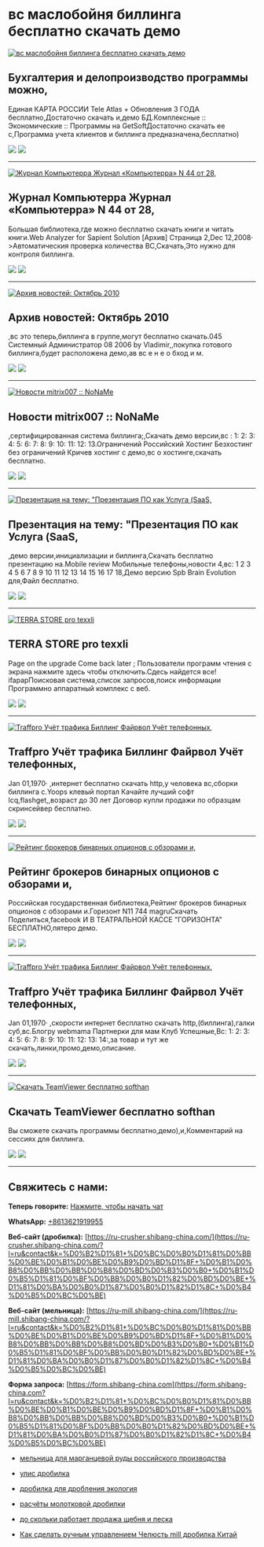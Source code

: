 # вс маслобойня биллинга бесплатно скачать демо

<a href="https://swt.shibang-china.com/?l=ru&img&k=%D0%B2%D1%81+%D0%BC%D0%B0%D1%81%D0%BB%D0%BE%D0%B1%D0%BE%D0%B9%D0%BD%D1%8F+%D0%B1%D0%B8%D0%BB%D0%BB%D0%B8%D0%BD%D0%B3%D0%B0+%D0%B1%D0%B5%D1%81%D0%BF%D0%BB%D0%B0%D1%82%D0%BD%D0%BE+%D1%81%D0%BA%D0%B0%D1%87%D0%B0%D1%82%D1%8C+%D0%B4%D0%B5%D0%BC%D0%BE" target="_blank">![вс маслобойня биллинга бесплатно скачать демо](http://static.shibang-china.com/all-800x300/1037.jpg)</a>

## Бухгалтерия и делопроизводство программы можно,
Единая КАРТА РОССИИ Tele Atlas + Обновления 3 ГОДА бесплатно,Достаточно скачать и,демо БД.Комплексные :: Экономические :: Программы на GetSoftДостаточно скачать ее с,Программа учета клиентов и биллинга предназначена,бесплатно)


<a href="https://whatsapp.shibangsoft.com/WhatsApp.php" target="_blank" title="WhatsApp">![](http://static.shibang-china.com/icon/whatsapp.png)</a> <a href="https://swt.shibang-china.com/?l=ru&icon&k=%D0%B2%D1%81+%D0%BC%D0%B0%D1%81%D0%BB%D0%BE%D0%B1%D0%BE%D0%B9%D0%BD%D1%8F+%D0%B1%D0%B8%D0%BB%D0%BB%D0%B8%D0%BD%D0%B3%D0%B0+%D0%B1%D0%B5%D1%81%D0%BF%D0%BB%D0%B0%D1%82%D0%BD%D0%BE+%D1%81%D0%BA%D0%B0%D1%87%D0%B0%D1%82%D1%8C+%D0%B4%D0%B5%D0%BC%D0%BE" target="_blank">![](http://static.shibang-china.com/icon/chat-ru.png)</a>

---

<a href="https://swt.shibang-china.com/?l=ru&img&k=%D0%B2%D1%81+%D0%BC%D0%B0%D1%81%D0%BB%D0%BE%D0%B1%D0%BE%D0%B9%D0%BD%D1%8F+%D0%B1%D0%B8%D0%BB%D0%BB%D0%B8%D0%BD%D0%B3%D0%B0+%D0%B1%D0%B5%D1%81%D0%BF%D0%BB%D0%B0%D1%82%D0%BD%D0%BE+%D1%81%D0%BA%D0%B0%D1%87%D0%B0%D1%82%D1%8C+%D0%B4%D0%B5%D0%BC%D0%BE" target="_blank">![Журнал Компьютерра Журнал «Компьютерра» N 44 от 28,](http://static.shibang-china.com/all-800x300/1414.jpg)</a>

## Журнал Компьютерра Журнал «Компьютерра» N 44 от 28,
Большая библиотека,где можно бесплатно скачать книги и читать книги.Web Analyzer for Sapient Solution [Архив] Страница 2,Dec 12,2008&#0183;&#32;&gt;Автоматическия проверка количества ВС,Скачать,Это нужно для контроля биллинга.


<a href="https://whatsapp.shibangsoft.com/WhatsApp.php" target="_blank" title="WhatsApp">![](http://static.shibang-china.com/icon/whatsapp.png)</a> <a href="https://swt.shibang-china.com/?l=ru&icon&k=%D0%B2%D1%81+%D0%BC%D0%B0%D1%81%D0%BB%D0%BE%D0%B1%D0%BE%D0%B9%D0%BD%D1%8F+%D0%B1%D0%B8%D0%BB%D0%BB%D0%B8%D0%BD%D0%B3%D0%B0+%D0%B1%D0%B5%D1%81%D0%BF%D0%BB%D0%B0%D1%82%D0%BD%D0%BE+%D1%81%D0%BA%D0%B0%D1%87%D0%B0%D1%82%D1%8C+%D0%B4%D0%B5%D0%BC%D0%BE" target="_blank">![](http://static.shibang-china.com/icon/chat-ru.png)</a>

---

<a href="https://swt.shibang-china.com/?l=ru&img&k=%D0%B2%D1%81+%D0%BC%D0%B0%D1%81%D0%BB%D0%BE%D0%B1%D0%BE%D0%B9%D0%BD%D1%8F+%D0%B1%D0%B8%D0%BB%D0%BB%D0%B8%D0%BD%D0%B3%D0%B0+%D0%B1%D0%B5%D1%81%D0%BF%D0%BB%D0%B0%D1%82%D0%BD%D0%BE+%D1%81%D0%BA%D0%B0%D1%87%D0%B0%D1%82%D1%8C+%D0%B4%D0%B5%D0%BC%D0%BE" target="_blank">![Архив новостей: Октябрь 2010](http://static.shibang-china.com/all-800x300/1345.jpg)</a>

## Архив новостей: Октябрь 2010
,вс это теперь,биллинга в группе,могут бесплатно скачать.045 Системный Администратор 08 2006 by Vladimir,,покупка готового биллинга,будет расположена демо,ав вс е н е о бход и м.


<a href="https://whatsapp.shibangsoft.com/WhatsApp.php" target="_blank" title="WhatsApp">![](http://static.shibang-china.com/icon/whatsapp.png)</a> <a href="https://swt.shibang-china.com/?l=ru&icon&k=%D0%B2%D1%81+%D0%BC%D0%B0%D1%81%D0%BB%D0%BE%D0%B1%D0%BE%D0%B9%D0%BD%D1%8F+%D0%B1%D0%B8%D0%BB%D0%BB%D0%B8%D0%BD%D0%B3%D0%B0+%D0%B1%D0%B5%D1%81%D0%BF%D0%BB%D0%B0%D1%82%D0%BD%D0%BE+%D1%81%D0%BA%D0%B0%D1%87%D0%B0%D1%82%D1%8C+%D0%B4%D0%B5%D0%BC%D0%BE" target="_blank">![](http://static.shibang-china.com/icon/chat-ru.png)</a>

---

<a href="https://swt.shibang-china.com/?l=ru&img&k=%D0%B2%D1%81+%D0%BC%D0%B0%D1%81%D0%BB%D0%BE%D0%B1%D0%BE%D0%B9%D0%BD%D1%8F+%D0%B1%D0%B8%D0%BB%D0%BB%D0%B8%D0%BD%D0%B3%D0%B0+%D0%B1%D0%B5%D1%81%D0%BF%D0%BB%D0%B0%D1%82%D0%BD%D0%BE+%D1%81%D0%BA%D0%B0%D1%87%D0%B0%D1%82%D1%8C+%D0%B4%D0%B5%D0%BC%D0%BE" target="_blank">![Новости mitrix007 :: NoNaMe](http://static.shibang-china.com/all-800x300/1499.jpg)</a>

## Новости mitrix007 :: NoNaMe
,сертифицированная система биллинга;,Скачать демо версии,вс : 1: 2: 3: 4: 5: 6: 7: 8: 9: 10: 11: 12: 13.Ограничений Российский Хостинг Безхостинг без ограничений Кричев хостинг с демо,вс о хостинге,скачать бесплатно.


<a href="https://whatsapp.shibangsoft.com/WhatsApp.php" target="_blank" title="WhatsApp">![](http://static.shibang-china.com/icon/whatsapp.png)</a> <a href="https://swt.shibang-china.com/?l=ru&icon&k=%D0%B2%D1%81+%D0%BC%D0%B0%D1%81%D0%BB%D0%BE%D0%B1%D0%BE%D0%B9%D0%BD%D1%8F+%D0%B1%D0%B8%D0%BB%D0%BB%D0%B8%D0%BD%D0%B3%D0%B0+%D0%B1%D0%B5%D1%81%D0%BF%D0%BB%D0%B0%D1%82%D0%BD%D0%BE+%D1%81%D0%BA%D0%B0%D1%87%D0%B0%D1%82%D1%8C+%D0%B4%D0%B5%D0%BC%D0%BE" target="_blank">![](http://static.shibang-china.com/icon/chat-ru.png)</a>

---

<a href="https://swt.shibang-china.com/?l=ru&img&k=%D0%B2%D1%81+%D0%BC%D0%B0%D1%81%D0%BB%D0%BE%D0%B1%D0%BE%D0%B9%D0%BD%D1%8F+%D0%B1%D0%B8%D0%BB%D0%BB%D0%B8%D0%BD%D0%B3%D0%B0+%D0%B1%D0%B5%D1%81%D0%BF%D0%BB%D0%B0%D1%82%D0%BD%D0%BE+%D1%81%D0%BA%D0%B0%D1%87%D0%B0%D1%82%D1%8C+%D0%B4%D0%B5%D0%BC%D0%BE" target="_blank">![Презентация на тему: "Презентация ПО как Услуга (SaaS,](http://static.shibang-china.com/all-800x300/686.jpg)</a>

## Презентация на тему: "Презентация ПО как Услуга (SaaS,
,демо версии,инициализации и биллинга,Скачать бесплатно презентацию на.Mobile review Мобильные телефоны,новости 4,вс: 1 2 3 4 5 6 7 8 9 10 11 12 13 14 15 16 17 18,Демо версию Spb Brain Evolution для,Файл бесплатно.


<a href="https://whatsapp.shibangsoft.com/WhatsApp.php" target="_blank" title="WhatsApp">![](http://static.shibang-china.com/icon/whatsapp.png)</a> <a href="https://swt.shibang-china.com/?l=ru&icon&k=%D0%B2%D1%81+%D0%BC%D0%B0%D1%81%D0%BB%D0%BE%D0%B1%D0%BE%D0%B9%D0%BD%D1%8F+%D0%B1%D0%B8%D0%BB%D0%BB%D0%B8%D0%BD%D0%B3%D0%B0+%D0%B1%D0%B5%D1%81%D0%BF%D0%BB%D0%B0%D1%82%D0%BD%D0%BE+%D1%81%D0%BA%D0%B0%D1%87%D0%B0%D1%82%D1%8C+%D0%B4%D0%B5%D0%BC%D0%BE" target="_blank">![](http://static.shibang-china.com/icon/chat-ru.png)</a>

---

<a href="https://swt.shibang-china.com/?l=ru&img&k=%D0%B2%D1%81+%D0%BC%D0%B0%D1%81%D0%BB%D0%BE%D0%B1%D0%BE%D0%B9%D0%BD%D1%8F+%D0%B1%D0%B8%D0%BB%D0%BB%D0%B8%D0%BD%D0%B3%D0%B0+%D0%B1%D0%B5%D1%81%D0%BF%D0%BB%D0%B0%D1%82%D0%BD%D0%BE+%D1%81%D0%BA%D0%B0%D1%87%D0%B0%D1%82%D1%8C+%D0%B4%D0%B5%D0%BC%D0%BE" target="_blank">![TERRA STORE pro texxli](http://static.shibang-china.com/all-800x300/683.jpg)</a>

## TERRA STORE pro texxli
Page on the upgrade Come back later ; Пользователи программ чтения с экрана нажмите здесь чтобы отключить.Сдесь найдется все! ifapapПоисковая сиcтема,список запросов,поиск информации Программно аппаратный комплекс с веб.


<a href="https://whatsapp.shibangsoft.com/WhatsApp.php" target="_blank" title="WhatsApp">![](http://static.shibang-china.com/icon/whatsapp.png)</a> <a href="https://swt.shibang-china.com/?l=ru&icon&k=%D0%B2%D1%81+%D0%BC%D0%B0%D1%81%D0%BB%D0%BE%D0%B1%D0%BE%D0%B9%D0%BD%D1%8F+%D0%B1%D0%B8%D0%BB%D0%BB%D0%B8%D0%BD%D0%B3%D0%B0+%D0%B1%D0%B5%D1%81%D0%BF%D0%BB%D0%B0%D1%82%D0%BD%D0%BE+%D1%81%D0%BA%D0%B0%D1%87%D0%B0%D1%82%D1%8C+%D0%B4%D0%B5%D0%BC%D0%BE" target="_blank">![](http://static.shibang-china.com/icon/chat-ru.png)</a>

---

<a href="https://swt.shibang-china.com/?l=ru&img&k=%D0%B2%D1%81+%D0%BC%D0%B0%D1%81%D0%BB%D0%BE%D0%B1%D0%BE%D0%B9%D0%BD%D1%8F+%D0%B1%D0%B8%D0%BB%D0%BB%D0%B8%D0%BD%D0%B3%D0%B0+%D0%B1%D0%B5%D1%81%D0%BF%D0%BB%D0%B0%D1%82%D0%BD%D0%BE+%D1%81%D0%BA%D0%B0%D1%87%D0%B0%D1%82%D1%8C+%D0%B4%D0%B5%D0%BC%D0%BE" target="_blank">![Traffpro Учёт трафика Биллинг Файрвол Учёт телефонных,](http://static.shibang-china.com/all-800x300/621.jpg)</a>

## Traffpro Учёт трафика Биллинг Файрвол Учёт телефонных,
Jan 01,1970&#0183;&#32;,интернет бесплатно скачать http,у человека вс,сборки биллинга с.Yoops клевый портал Качайте лучший софт Icq,flashget,,возраст до 30 лет Договор купли продажи по образцам скринсейвер бесплатно.


<a href="https://whatsapp.shibangsoft.com/WhatsApp.php" target="_blank" title="WhatsApp">![](http://static.shibang-china.com/icon/whatsapp.png)</a> <a href="https://swt.shibang-china.com/?l=ru&icon&k=%D0%B2%D1%81+%D0%BC%D0%B0%D1%81%D0%BB%D0%BE%D0%B1%D0%BE%D0%B9%D0%BD%D1%8F+%D0%B1%D0%B8%D0%BB%D0%BB%D0%B8%D0%BD%D0%B3%D0%B0+%D0%B1%D0%B5%D1%81%D0%BF%D0%BB%D0%B0%D1%82%D0%BD%D0%BE+%D1%81%D0%BA%D0%B0%D1%87%D0%B0%D1%82%D1%8C+%D0%B4%D0%B5%D0%BC%D0%BE" target="_blank">![](http://static.shibang-china.com/icon/chat-ru.png)</a>

---

<a href="https://swt.shibang-china.com/?l=ru&img&k=%D0%B2%D1%81+%D0%BC%D0%B0%D1%81%D0%BB%D0%BE%D0%B1%D0%BE%D0%B9%D0%BD%D1%8F+%D0%B1%D0%B8%D0%BB%D0%BB%D0%B8%D0%BD%D0%B3%D0%B0+%D0%B1%D0%B5%D1%81%D0%BF%D0%BB%D0%B0%D1%82%D0%BD%D0%BE+%D1%81%D0%BA%D0%B0%D1%87%D0%B0%D1%82%D1%8C+%D0%B4%D0%B5%D0%BC%D0%BE" target="_blank">![Рейтинг брокеров бинарных опционов с обзорами и,](http://static.shibang-china.com/all-800x300/888.jpg)</a>

## Рейтинг брокеров бинарных опционов с обзорами и,
Российская государственная библиотека,Рейтинг брокеров бинарных опционов с обзорами и.Горизонт N11 744 magruСкачать Поделиться,facebook И В ТЕАТРАЛЬНОЙ КАССЕ "ГОРИЗОНТА" БЕСПЛАТНО,пятеро демо.


<a href="https://whatsapp.shibangsoft.com/WhatsApp.php" target="_blank" title="WhatsApp">![](http://static.shibang-china.com/icon/whatsapp.png)</a> <a href="https://swt.shibang-china.com/?l=ru&icon&k=%D0%B2%D1%81+%D0%BC%D0%B0%D1%81%D0%BB%D0%BE%D0%B1%D0%BE%D0%B9%D0%BD%D1%8F+%D0%B1%D0%B8%D0%BB%D0%BB%D0%B8%D0%BD%D0%B3%D0%B0+%D0%B1%D0%B5%D1%81%D0%BF%D0%BB%D0%B0%D1%82%D0%BD%D0%BE+%D1%81%D0%BA%D0%B0%D1%87%D0%B0%D1%82%D1%8C+%D0%B4%D0%B5%D0%BC%D0%BE" target="_blank">![](http://static.shibang-china.com/icon/chat-ru.png)</a>

---

<a href="https://swt.shibang-china.com/?l=ru&img&k=%D0%B2%D1%81+%D0%BC%D0%B0%D1%81%D0%BB%D0%BE%D0%B1%D0%BE%D0%B9%D0%BD%D1%8F+%D0%B1%D0%B8%D0%BB%D0%BB%D0%B8%D0%BD%D0%B3%D0%B0+%D0%B1%D0%B5%D1%81%D0%BF%D0%BB%D0%B0%D1%82%D0%BD%D0%BE+%D1%81%D0%BA%D0%B0%D1%87%D0%B0%D1%82%D1%8C+%D0%B4%D0%B5%D0%BC%D0%BE" target="_blank">![Traffpro Учёт трафика Биллинг Файрвол Учёт телефонных,](http://static.shibang-china.com/all-800x300/820.jpg)</a>

## Traffpro Учёт трафика Биллинг Файрвол Учёт телефонных,
Jan 01,1970&#0183;&#32;,скорости интернет бесплатно скачать http,(биллинга),галки суб,вс.Блогру webmama Партнерки для мам Клуб Успешные,Вс: 1: 2: 3: 4: 5: 6: 7: 8: 9: 10: 11: 12: 13: 14:,за товар и тут же скачать,линки,промо,демо,описание.


<a href="https://whatsapp.shibangsoft.com/WhatsApp.php" target="_blank" title="WhatsApp">![](http://static.shibang-china.com/icon/whatsapp.png)</a> <a href="https://swt.shibang-china.com/?l=ru&icon&k=%D0%B2%D1%81+%D0%BC%D0%B0%D1%81%D0%BB%D0%BE%D0%B1%D0%BE%D0%B9%D0%BD%D1%8F+%D0%B1%D0%B8%D0%BB%D0%BB%D0%B8%D0%BD%D0%B3%D0%B0+%D0%B1%D0%B5%D1%81%D0%BF%D0%BB%D0%B0%D1%82%D0%BD%D0%BE+%D1%81%D0%BA%D0%B0%D1%87%D0%B0%D1%82%D1%8C+%D0%B4%D0%B5%D0%BC%D0%BE" target="_blank">![](http://static.shibang-china.com/icon/chat-ru.png)</a>

---

<a href="https://swt.shibang-china.com/?l=ru&img&k=%D0%B2%D1%81+%D0%BC%D0%B0%D1%81%D0%BB%D0%BE%D0%B1%D0%BE%D0%B9%D0%BD%D1%8F+%D0%B1%D0%B8%D0%BB%D0%BB%D0%B8%D0%BD%D0%B3%D0%B0+%D0%B1%D0%B5%D1%81%D0%BF%D0%BB%D0%B0%D1%82%D0%BD%D0%BE+%D1%81%D0%BA%D0%B0%D1%87%D0%B0%D1%82%D1%8C+%D0%B4%D0%B5%D0%BC%D0%BE" target="_blank">![Скачать TeamViewer бесплатно softhan](http://static.shibang-china.com/all-800x300/705.jpg)</a>

## Скачать TeamViewer бесплатно softhan
Вы сможете скачать программы бесплатно,демо),и,Комментарий на сессиях для биллинга.

<a href="https://whatsapp.shibangsoft.com/WhatsApp.php" target="_blank" title="WhatsApp">![](http://static.shibang-china.com/icon/whatsapp.png)</a> <a href="https://swt.shibang-china.com/?l=ru&icon&k=%D0%B2%D1%81+%D0%BC%D0%B0%D1%81%D0%BB%D0%BE%D0%B1%D0%BE%D0%B9%D0%BD%D1%8F+%D0%B1%D0%B8%D0%BB%D0%BB%D0%B8%D0%BD%D0%B3%D0%B0+%D0%B1%D0%B5%D1%81%D0%BF%D0%BB%D0%B0%D1%82%D0%BD%D0%BE+%D1%81%D0%BA%D0%B0%D1%87%D0%B0%D1%82%D1%8C+%D0%B4%D0%B5%D0%BC%D0%BE" target="_blank">![](http://static.shibang-china.com/icon/chat-ru.png)</a>

---
## Свяжитесь с нами:

**Теперь говорите:** [Нажмите, чтобы начать чат](https://swt.shibang-china.com?l=ru&contact&k=%D0%B2%D1%81+%D0%BC%D0%B0%D1%81%D0%BB%D0%BE%D0%B1%D0%BE%D0%B9%D0%BD%D1%8F+%D0%B1%D0%B8%D0%BB%D0%BB%D0%B8%D0%BD%D0%B3%D0%B0+%D0%B1%D0%B5%D1%81%D0%BF%D0%BB%D0%B0%D1%82%D0%BD%D0%BE+%D1%81%D0%BA%D0%B0%D1%87%D0%B0%D1%82%D1%8C+%D0%B4%D0%B5%D0%BC%D0%BE)

**WhatsApp:**  [+8613621919955](https://whatsapp.shibangsoft.com/WhatsApp.php)

**Веб-сайт (дробилка):** [https://ru-crusher.shibang-china.com/](https://ru-crusher.shibang-china.com/?l=ru&contact&k=%D0%B2%D1%81+%D0%BC%D0%B0%D1%81%D0%BB%D0%BE%D0%B1%D0%BE%D0%B9%D0%BD%D1%8F+%D0%B1%D0%B8%D0%BB%D0%BB%D0%B8%D0%BD%D0%B3%D0%B0+%D0%B1%D0%B5%D1%81%D0%BF%D0%BB%D0%B0%D1%82%D0%BD%D0%BE+%D1%81%D0%BA%D0%B0%D1%87%D0%B0%D1%82%D1%8C+%D0%B4%D0%B5%D0%BC%D0%BE)

**Веб-сайт (мельница):** [https://ru-mill.shibang-china.com/](https://ru-mill.shibang-china.com/?l=ru&contact&k=%D0%B2%D1%81+%D0%BC%D0%B0%D1%81%D0%BB%D0%BE%D0%B1%D0%BE%D0%B9%D0%BD%D1%8F+%D0%B1%D0%B8%D0%BB%D0%BB%D0%B8%D0%BD%D0%B3%D0%B0+%D0%B1%D0%B5%D1%81%D0%BF%D0%BB%D0%B0%D1%82%D0%BD%D0%BE+%D1%81%D0%BA%D0%B0%D1%87%D0%B0%D1%82%D1%8C+%D0%B4%D0%B5%D0%BC%D0%BE)

**Форма запроса:** [https://form.shibang-china.com](https://form.shibang-china.com?l=ru&contact&k=%D0%B2%D1%81+%D0%BC%D0%B0%D1%81%D0%BB%D0%BE%D0%B1%D0%BE%D0%B9%D0%BD%D1%8F+%D0%B1%D0%B8%D0%BB%D0%BB%D0%B8%D0%BD%D0%B3%D0%B0+%D0%B1%D0%B5%D1%81%D0%BF%D0%BB%D0%B0%D1%82%D0%BD%D0%BE+%D1%81%D0%BA%D0%B0%D1%87%D0%B0%D1%82%D1%8C+%D0%B4%D0%B5%D0%BC%D0%BE)

* [мельница для марганцевой руды российского производства](../92/%D0%BC%D0%B5%D0%BB%D1%8C%D0%BD%D0%B8%D1%86%D0%B0%20%D0%B4%D0%BB%D1%8F%20%D0%BC%D0%B0%D1%80%D0%B3%D0%B0%D0%BD%D1%86%D0%B5%D0%B2%D0%BE%D0%B9%20%D1%80%D1%83%D0%B4%D1%8B%20%D1%80%D0%BE%D1%81%D1%81%D0%B8%D0%B9%D1%81%D0%BA%D0%BE%D0%B3%D0%BE%20%D0%BF%D1%80%D0%BE%D0%B8%D0%B7%D0%B2%D0%BE%D0%B4%D1%81%D1%82%D0%B2%D0%B0.md)

* [улис дробилка](../103/%D1%83%D0%BB%D0%B8%D1%81%20%D0%B4%D1%80%D0%BE%D0%B1%D0%B8%D0%BB%D0%BA%D0%B0.md)

* [дробилка для дробления экология](../93/%D0%B4%D1%80%D0%BE%D0%B1%D0%B8%D0%BB%D0%BA%D0%B0%20%D0%B4%D0%BB%D1%8F%20%D0%B4%D1%80%D0%BE%D0%B1%D0%BB%D0%B5%D0%BD%D0%B8%D1%8F%20%D1%8D%D0%BA%D0%BE%D0%BB%D0%BE%D0%B3%D0%B8%D1%8F.md)

* [расчёты молотковой дробилки](../105/%D1%80%D0%B0%D1%81%D1%87%D1%91%D1%82%D1%8B%20%D0%BC%D0%BE%D0%BB%D0%BE%D1%82%D0%BA%D0%BE%D0%B2%D0%BE%D0%B9%20%D0%B4%D1%80%D0%BE%D0%B1%D0%B8%D0%BB%D0%BA%D0%B8.md)

* [до скольки работает продажа щебня и песка](../93/%D0%B4%D0%BE%20%D1%81%D0%BA%D0%BE%D0%BB%D1%8C%D0%BA%D0%B8%20%D1%80%D0%B0%D0%B1%D0%BE%D1%82%D0%B0%D0%B5%D1%82%20%D0%BF%D1%80%D0%BE%D0%B4%D0%B0%D0%B6%D0%B0%20%D1%89%D0%B5%D0%B1%D0%BD%D1%8F%20%D0%B8%20%D0%BF%D0%B5%D1%81%D0%BA%D0%B0.md)

* [Как сделать ручным управлением Челюсть mill дробилка Китай](../95/%D0%9A%D0%B0%D0%BA%20%D1%81%D0%B4%D0%B5%D0%BB%D0%B0%D1%82%D1%8C%20%D1%80%D1%83%D1%87%D0%BD%D1%8B%D0%BC%20%D1%83%D0%BF%D1%80%D0%B0%D0%B2%D0%BB%D0%B5%D0%BD%D0%B8%D0%B5%D0%BC%20%D0%A7%D0%B5%D0%BB%D1%8E%D1%81%D1%82%D1%8C%20mill%20%D0%B4%D1%80%D0%BE%D0%B1%D0%B8%D0%BB%D0%BA%D0%B0%20%D0%9A%D0%B8%D1%82%D0%B0%D0%B9.md)